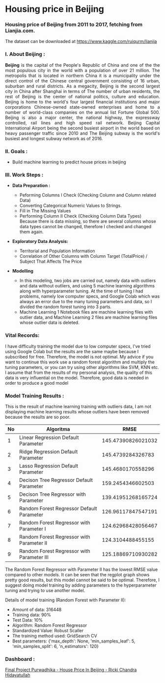 # Housing price in Beijing
### Housing price of Beijing from 2011 to 2017, fetching from Lianjia.com. 
The dataset can be downloaded at https://www.kaggle.com/ruiqurm/lianjia

### I. About Beijing : 
<p align="justify"><b>Beijing</b> is the capital of the People's Republic of China and one of the
                    the most populous city in the world with a population of over 21 million. The metropolis that is located
                    in northern China it is a municipality under the direct control of the Chinese central government
                    consisting of 16 urban, suburban and rural districts. As a megacity, Beijing is the second largest city in China after Shanghai in terms of
                    The number of urban residents, the rest of Beijing is the center of national politics, culture and education.
                    Beijing is home to the world's four largest financial institutions and major corporations
                    Chinese-owned state-owned enterprises and home to a number of world-class companies on the annual list
                    Fortune Global 500. Beijing is also a major center, the national highway, the expressway
                    controlled, rail lines and high speed rail network. Beijing Capital International Airport
                    being the second busiest airport in the world based on heavy passenger traffic since 2010 and
                    The Beijing subway is the world's busiest and longest subway network as of 2016.  


### II. Goals : 
- Build machine learning to predict house prices in beijing

### III. Work Steps : 
- **Data Preparation :**
   - Peforming Columns I Check (Checking Column and Column related Data)
   - Converting Categorical Numeric Values to Strings.
   - Fill in The Missing Values
   - Performing Column II Check (Checking Column Data Types) Because there is data missing, so there are several columns whose data types cannot be changed, therefore I checked and changed them again.

- **Exploratory Data Analysis:**
  - Territorial and Population Information
  - Correlation of Other Columns with Column Target (TotalPrice) / Subject That Affects The Price
  
- **Modelling**
  - In this modeling, two jobs are carried out, namely data with outliers and data without outliers, and using 5 machine learning algorithms along with hyperparameter tuning. At the time of tuning I had problems, namely low computer specs, and Google Colab which was always an error due to the many tuning parameters and data, so I divided the random forest tuning into 3 parts. 
  - Machine Learning 1 Notebook files are machine learning files with outlier data, and Machine Learning 2 files are machine learning files whose outlier data is deleted.


### Vital Records:
I have difficulty training the model due to low computer specs, I've tried using Google Colab but the results are the same maybe because I subscribed for free. Therefore, the model is not optimal. My advice if you want to continue this work use a random forest algorithm and multiply the tuning parameters, or you can try using other algorithms like SVM, KNN etc. I assume that from the results of my personal analysis, the quality of this data is very influential on the model. Therefore, good data is needed in order to produce a good model

### Model Training Results :
This is the result of machine learning training with outliers data, I am not displaying machine learning results whose outliers have been removed because the results are so poor.

No  |  Algoritma  | RMSE |
------|--------|---------------|
1 |   Linear Regression Default Parameter |  145.47390826021032 |
2 |   Ridge Regression Default Parameter |   145.4739284326783 |
3 |   Lasso Regression Default Parameter |   145.4680170558296 |
4 |   Decison Tree Regressor Default Parameter |   159.2454346602503 |
5 |   Decison Tree Regressor with Parameter|   139.41951268165724 |
6 |   Random Forest Regressor Default Parameter |   126.96117847547191 |
7 |   Random Forest Regressor with Parameter I |   124.62968428056467 |
8 |   Random Forest Regressor with Parameter II |   124.3104488455155|
9 |   Random Forest Regressor with Parameter III |   125.18869710930282|

The Random Forest Regressor with Parameter II has the lowest RMSE value compared to other models. It can be seen that the regplot graph shows pretty good results, but this model cannot be said to be optimal. Therefore, I suggest doing model training by adding parameters to the hyperparameter tuning and trying to use another model.

Details of model training (Random Forest with Parameter II):

- Amount of data: 316448
- Training data: 90%
- Test Data: 10%
- Algorithm: Random Forest Regressor
- Standardized Value: Robust Scaller
- The training method used: GridSearch CV
- Best parameters: {'max_depth': None, 'min_samples_leaf': 5, 'min_samples_split': 6, 'n_estimators': 120}



### Dashboard : 
[Final Project Purwadhika - House Price In Beijing - Ricki Chandra Hidayatullah](https://www.youtube.com/watch?v=abENDgwcclQ&ab_channel=RickiChandraHidayatullah)






